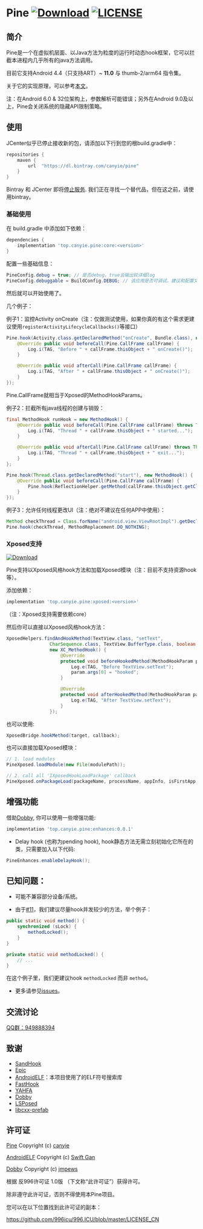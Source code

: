 # Pine [![Download](https://api.bintray.com/packages/canyie/pine/core/images/download.svg)](https://bintray.com/canyie/pine/core/_latestVersion) [![LICENSE](https://img.shields.io/badge/license-Anti%20996-blue.svg)](https://github.com/996icu/996.ICU/blob/master/LICENSE_CN)
## 简介
Pine是一个在虚拟机层面、以Java方法为粒度的运行时动态hook框架，它可以拦截本进程内几乎所有的java方法调用。

目前它支持Android 4.4（只支持ART）~ **11.0** 与 thumb-2/arm64 指令集。

关于它的实现原理，可以参考[本文](https://canyie.github.io/2020/04/27/dynamic-hooking-framework-on-art/)。

注：在Android 6.0 & 32位架构上，参数解析可能错误；另外在Android 9.0及以上，Pine会关闭系统的隐藏API限制策略。

## 使用
JCenter似乎已停止接收新的包，请添加以下行到您的根build.gradle中：
```groovy
repositories {
    maven {
        url  "https://dl.bintray.com/canyie/pine"
    }
}
```
Bintray 和 JCenter 即将[停止服务](https://jfrog.com/blog/into-the-sunset-bintray-jcenter-gocenter-and-chartcenter/). 我们正在寻找一个替代品，但在这之前，请使用bintray。
### 基础使用
在 build.gradle 中添加如下依赖：
```groovy
dependencies {
    implementation 'top.canyie.pine:core:<version>'
}
```
配置一些基础信息：
```java
PineConfig.debug = true; // 是否debug，true会输出较详细log
PineConfig.debuggable = BuildConfig.DEBUG; // 该应用是否可调试，建议和配置文件中的值保持一致，否则会出现问题
```
然后就可以开始使用了。

几个例子：

例子1：监控Activity onCreate（注：仅做测试使用，如果你真的有这个需求更建议使用`registerActivityLifecycleCallbacks()`等接口）
```java
Pine.hook(Activity.class.getDeclaredMethod("onCreate", Bundle.class), new MethodHook() {
    @Override public void beforeCall(Pine.CallFrame callFrame) {
        Log.i(TAG, "Before " + callFrame.thisObject + " onCreate()");
    }

    @Override public void afterCall(Pine.CallFrame callFrame) {
        Log.i(TAG, "After " + callFrame.thisObject + " onCreate()");
    }
});
```

Pine.CallFrame就相当于Xposed的MethodHookParams。

例子2：拦截所有java线程的创建与销毁：
```java
final MethodHook runHook = new MethodHook() {
    @Override public void beforeCall(Pine.CallFrame callFrame) throws Throwable {
        Log.i(TAG, "Thread " + callFrame.thisObject + " started...");
    }

    @Override public void afterCall(Pine.CallFrame callFrame) throws Throwable {
        Log.i(TAG, "Thread " + callFrame.thisObject + " exit...");
    }
};

Pine.hook(Thread.class.getDeclaredMethod("start"), new MethodHook() {
    @Override public void beforeCall(Pine.CallFrame callFrame) {
        Pine.hook(ReflectionHelper.getMethod(callFrame.thisObject.getClass(), "run"), runHook);
    }
});
```

例子3：允许任何线程更改UI（注：绝对不建议在任何APP中使用）：
```java
Method checkThread = Class.forName("android.view.ViewRootImpl").getDeclaredMethod("checkThread");
Pine.hook(checkThread, MethodReplacement.DO_NOTHING);
```

### Xposed支持
[![Download](https://api.bintray.com/packages/canyie/pine/xposed/images/download.svg)](https://bintray.com/canyie/pine/xposed/_latestVersion)

Pine支持以Xposed风格hook方法和加载Xposed模块（注：目前不支持资源hook等）。

添加依赖：
```groovy
implementation 'top.canyie.pine:xposed:<version>'
```
（注：Xposed支持需要依赖core）

然后你可以直接以Xposed风格hook方法：
```java
XposedHelpers.findAndHookMethod(TextView.class, "setText",
                CharSequence.class, TextView.BufferType.class, boolean.class, int.class,
                new XC_MethodHook() {
                    @Override
                    protected void beforeHookedMethod(MethodHookParam param) throws Throwable {
                        Log.e(TAG, "Before TextView.setText");
                        param.args[0] = "hooked";
                    }

                    @Override
                    protected void afterHookedMethod(MethodHookParam param) throws Throwable {
                        Log.e(TAG, "After TextView.setText");
                    }
                });
```
也可以使用:
```java
XposedBridge.hookMethod(target, callback);
```

也可以直接加载Xposed模块：
```java
// 1. load modules
PineXposed.loadModule(new File(modulePath));

// 2. call all 'IXposedHookLoadPackage' callback
PineXposed.onPackageLoad(packageName, processName, appInfo, isFirstApp, classLoader);
```

## 增强功能
借助[Dobby](https://github.com/jmpews/Dobby), 你可以使用一些增强功能:
```groovy
implementation 'top.canyie.pine:enhances:0.0.1'
```

- Delay hook (也称为pending hook), hook静态方法无需立刻初始化它所在的类，只需要加入以下代码:
```java
PineEnhances.enableDelayHook();
```

## 已知问题：
- 可能不兼容部分设备/系统。

- 由于[#11](https://github.com/canyie/pine/issues/11)，我们建议尽量hook并发较少的方法，举个例子：
```java
public static void method() {
    synchronized (sLock) {
        methodLocked();
    }
}

private static void methodLocked() {
    // ...
}
```
在这个例子里，我们更建议hook `methodLocked` 而非 `method`。

- 更多请参见[issues](https://github.com/canyie/pine/issues)。

## 交流讨论
[QQ群：949888394](https://shang.qq.com/wpa/qunwpa?idkey=25549719b948d2aaeb9e579955e39d71768111844b370fcb824d43b9b20e1c04)

## 致谢
- [SandHook](https://github.com/ganyao114/SandHook)
- [Epic](https://github.com/tiann/epic)
- [AndroidELF](https://github.com/ganyao114/AndroidELF)：本项目使用了的ELF符号搜索库
- [FastHook](https://github.com/turing-technician/FastHook)
- [YAHFA](https://github.com/PAGalaxyLab/YAHFA)
- [Dobby](https://github.com/jmpews/Dobby)
- [LSPosed](https://github.com/LSPosed/LSPosed)
- [libcxx-prefab](https://github.com/RikkaW/libcxx-prefab)

## 许可证
[Pine](https://github.com/canyie/pine) Copyright (c) [canyie](http://github.com/canyie)

[AndroidELF](https://github.com/ganyao114/AndroidELF)  Copyright (c) [Swift Gan](https://github.com/ganyao114)

[Dobby](https://github.com/jmpews/Dobby)  Copyright (c) [jmpews](https://github.com/jmpews)

根据 反996许可证 1.0版 （下文称“此许可证”）获得许可。

除非遵守此许可证，否则不得使用本Pine项目。

您可以在以下位置找到此许可证的副本：

https://github.com/996icu/996.ICU/blob/master/LICENSE_CN